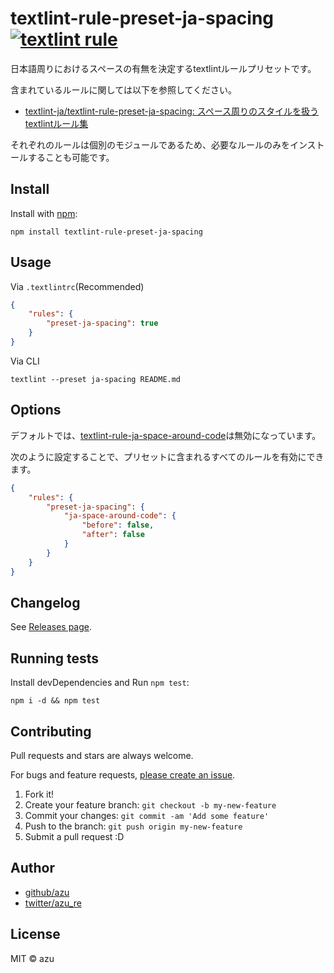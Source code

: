 # textlint-rule-preset-ja-spacing [![textlint rule](https://img.shields.io/badge/textlint-fixable-green.svg?style=social)](https://textlint.github.io/)


日本語周りにおけるスペースの有無を決定するtextlintルールプリセットです。

含まれているルールに関しては以下を参照してください。

- [textlint-ja/textlint-rule-preset-ja-spacing: スペース周りのスタイルを扱うtextlintルール集](https://github.com/textlint-ja/textlint-rule-preset-ja-spacing "textlint-ja/textlint-rule-preset-ja-spacing: スペース周りのスタイルを扱うtextlintルール集")

それぞれのルールは個別のモジュールであるため、必要なルールのみをインストールすることも可能です。

## Install

Install with [npm](https://www.npmjs.com/):

    npm install textlint-rule-preset-ja-spacing

## Usage

Via `.textlintrc`(Recommended)

```json
{
    "rules": {
        "preset-ja-spacing": true
    }
}
```

Via CLI

```
textlint --preset ja-spacing README.md
```


## Options

デフォルトでは、[textlint-rule-ja-space-around-code](https://github.com/textlint-ja/textlint-rule-preset-ja-spacing/tree/master/packages/textlint-rule-ja-space-around-code)は無効になっています。

次のように設定することで、プリセットに含まれるすべてのルールを有効にできます。

```json
{
    "rules": {
        "preset-ja-spacing": {
            "ja-space-around-code": {
                "before": false,
                "after": false
            }
        }
    }
}
```

## Changelog

See [Releases page](https://github.com/textlint-ja/textlint-rule-preset-ja-spacing/releases).

## Running tests

Install devDependencies and Run `npm test`:

    npm i -d && npm test

## Contributing

Pull requests and stars are always welcome.

For bugs and feature requests, [please create an issue](https://github.com/textlint-ja/textlint-rule-preset-ja-spacing/issues).

1. Fork it!
2. Create your feature branch: `git checkout -b my-new-feature`
3. Commit your changes: `git commit -am 'Add some feature'`
4. Push to the branch: `git push origin my-new-feature`
5. Submit a pull request :D

## Author

- [github/azu](https://github.com/azu)
- [twitter/azu_re](https://twitter.com/azu_re)

## License

MIT © azu
